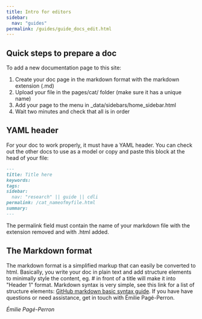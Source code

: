 ```yaml
---
title: Intro for editors
sidebar:
  nav: "guides"
permalink: /guides/guide_docs_edit.html
---
```


## Quick steps to prepare a doc
To add a new documentation page to this site:

1. Create your doc page in the markdown format with the markdown extension (.md)  
2. Upload your file in the pages/cat/ folder (make sure it has a unique name)  
3. Add your page to the menu in \_data/sidebars/home_sidebar.html  
4. Wait two minutes and check that all is in order  

## YAML header
For your doc to work properly, it must have a YAML header. You can check out the other docs to use as a model or copy and paste this block at the head of your file:  

```md
---
title: Title here
keywords:
tags:
sidebar:
  nav: "research" || guide || cdli
permalink: /cat_nameofmyfile.html
summary:
---
````
The permalink field must contain the name of your markdown file with the extension removed and with .html added.

## The Markdown format
The markdown format is a simplified markup that can easily be converted to html. Basically, you write your doc in plain text and add structure elements to minimally style the content, eg. \# in front of a title will make it into "Header 1" format. Markdown syntax is very simple, see this link for a list of structure elements:
[GitHub markdown basic syntax guide](https://guides.github.com/features/mastering-markdown/#syntax).
If you have have questions or need assistance, get in touch with Émilie Pagé-Perron.

*Émilie Pagé-Perron*
